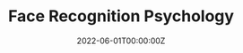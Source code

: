 ---
title: Face Recognition Psychology
summary: Psychological analysis of face recognition abilities and tendency among humans using survey and psychological techniques with categorical data analysis

tags:
  - Statistics
date: '2022-06-01T00:00:00Z'

# Optional external URL for project (replaces project detail page).
external_link: 'https://rishidarkdevil.github.io/Face-Recognition-Psychology/'

image:
  caption: Photo by rawpixel on Unsplash
  focal_point: Smart

# links:
#   - icon: medium
#     icon_pack: fab
#     name: Blog
#     url: https://medium.com/@rishidarkdevil/revisiting-logistic-regression-a-gentle-introduction-to-generalized-linear-models-27baae1550f
url_code: 'https://github.com/RishiDarkDevil/Face-Recognition-Psychology'
url_pdf: ''
url_slides: ''
url_video: ''

# Slides (optional).
#   Associate this project with Markdown slides.
#   Simply enter your slide deck's filename without extension.
#   E.g. `slides = "example-slides"` references `content/slides/example-slides.md`.
#   Otherwise, set `slides = ""`.
# slides: example
---